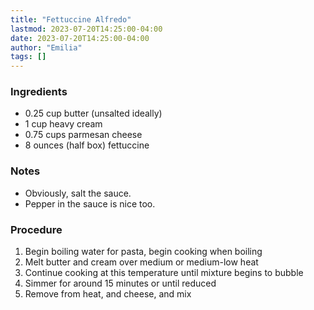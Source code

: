 ```yaml
---
title: "Fettuccine Alfredo"
lastmod: 2023-07-20T14:25:00-04:00
date: 2023-07-20T14:25:00-04:00
author: "Emilia"
tags: []
---
```


### Ingredients
- 0.25 cup butter (unsalted ideally)
- 1 cup heavy cream
- 0.75 cups parmesan cheese
- 8 ounces (half box) fettuccine

### Notes

- Obviously, salt the sauce.
- Pepper in the sauce is nice too.

### Procedure
1. Begin boiling water for pasta, begin cooking when boiling
2. Melt butter and cream over medium or medium-low heat
3. Continue cooking at this temperature until mixture begins to bubble
4. Simmer for around 15 minutes or until reduced
5. Remove from heat, and cheese, and mix
